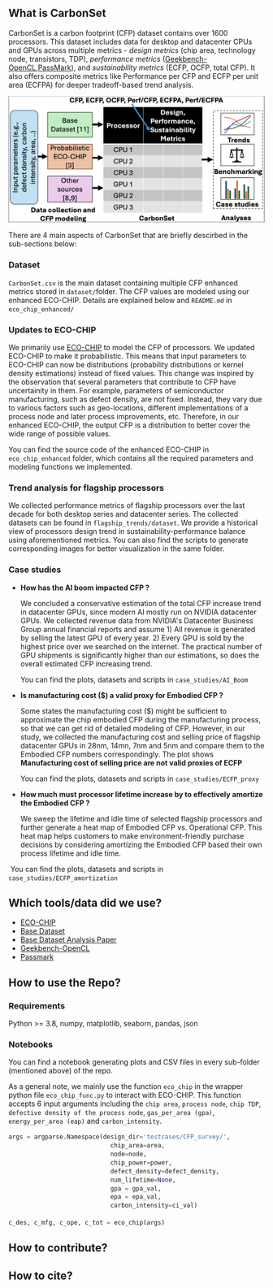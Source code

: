 ## What is CarbonSet

CarbonSet is a carbon footprint (CFP) dataset contains over 1600 processors. This dataset includes data for desktop and datacenter CPUs and GPUs across multiple metrics - *design metrics* (chip area, technology node, transistors, TDP), *performance metrics* ([Geekbench-OpenCL](https://www.geekbench.com/),[PassMark](https://www.passmark.com/)), and *sustainability metrics* (ECFP, OCFP, total CFP). It also offers composite metrics like Performance per CFP and ECFP per unit area (ECFPA) for deeper tradeoff-based trend analysis.

![Fig 1](carbonset.png)

There are 4 main aspects of CarbonSet that are briefly descirbed in the sub-sections below:

### Dataset

`CarbonSet.csv` is the main dataset containing multiple CFP enhanced metrics stored in `dataset/`folder. The CFP values are modeled using our enhanced ECO-CHIP. Details are explained below and `README.md` in `eco_chip_enhanced/` 

### Updates to ECO-CHIP

We primarily use [ECO-CHIP](https://github.com/ASU-VDA-Lab/ECO-CHIP) to model the CFP of processors. We updated ECO-CHIP to make it probabilistic. This means that input parameters to ECO-CHIP can now be distributions (probability distributions or kernel density estimations) instead of fixed values. This change was inspired by the observation that several parameters that contribute to CFP have uncertainity in them. For example, parameters of semiconductor manufacturing, such as defect density, are not fixed. Instead, they vary due to various factors such as geo-locations, different implementations of a process node and later process improvements, etc. Therefore, in our enhanced ECO-CHIP, the output CFP is a distribution to better cover the wide range of possible values.

You can find the source code of the enhanced ECO-CHIP in `eco_chip_enhanced` folder, which contains all the required parameters and modeling functions we implemented. 

### Trend analysis for flagship processors

We collected performance metrics of flagship processors over the last decade for both desktop series and datacenter series. The collected datasets can be found in `flagship_trends/dataset`. We provide a historical view of processors design trend in sustainability-performance balance using aforementioned metrics. You can also find the scripts to generate corresponding images for better visualization in the same folder. 

### Case studies

- **How has the AI boom impacted CFP ?**

  We concluded a conservative estimation of  the total CFP increase trend in datacenter GPUs, since modern AI mostly run on NVIDIA datacenter GPUs. We collected revenue data from NVIDIA's Datacenter Business Group annual financial reports and assume 1) All revenue is generated by selling the latest GPU of every year. 2) Every GPU is sold by the highest price over we searched on the internet. The practical number of GPU shipments is significantly higher than our estimations, so does the overall estimated CFP increasing trend.

  You can find the plots, datasets and scripts in `case_studies/AI_Boom` 

- **Is manufacturing cost ($) a valid proxy for Embodied CFP ?** 

  Some states the manufacturing cost ($) might be sufficient to approximate the chip embodied CFP during the manufacturing process, so that we can get rid of detailed modeling of CFP. However, in our study, we collected the manufacturing cost and selling price of flagship datacenter GPUs in 28nm, 14mn, 7nm and 5nm  and compare them to the Embodied CFP numbers correspondingly. The plot shows **Manufacturing cost of selling price are not valid proxies of ECFP**

  You can find the plots, datasets and scripts in `case_studies/ECFP_proxy`

- **How much must processor lifetime increase by to effectively amortize the Embodied CFP ?**

  We sweep the lifetime and idle time of selected flagship processors and further generate a heat map of Embodied CFP vs. Operational CFP. This heat map helps customers to make environment-friendly purchase decisions by considering amortizing the Embodied CFP based their own process lifetime and idle time.

​	You can find the plots, datasets and scripts in `case_studies/ECFP_amortization`

## Which tools/data did we use?

- [ECO-CHIP](https://github.com/ASU-VDA-Lab/ECO-CHIP)
- [Base Dataset](https://chip-dataset.vercel.app/)
- [Base Dataset Analysis Paper](https://arxiv.org/abs/1911.11313)
- [Geekbench-OpenCL](https://www.geekbench.com/)
- [Passmark](https://www.passmark.com/)

## How to use the Repo?

### Requirements

Python >= 3.8, numpy, matplotlib, seaborn, pandas, json

### Notebooks

You can find a notebook generating plots and CSV files in every sub-folder (mentioned above) of the repo.

As a general note, we mainly use the function `eco_chip` in the wrapper python file `eco_chip_func.py` to interact with ECO-CHIP. This function accepts 6 input arguments including the `chip area`, `process node`, `chip TDP`, `defective density of the process node`, `gas_per_area (gpa)`, `energy_per_area (eap)` and `carbon_intensity`.

```python
args = argparse.Namespace(design_dir='testcases/CFP_survey/', 
                            chip_area=area, 
                            node=node, 
                            chip_power=power, 
                            defect_density=defect_density,
                            num_lifetime=None, 
                            gpa = gpa_val, 
                            epa = epa_val,
                            carbon_intensity=ci_val)    

c_des, c_mfg, c_ope, c_tot = eco_chip(args)
```


## How to contribute?

## How to cite?
